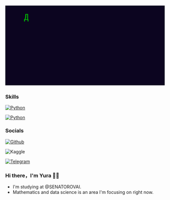 <p align="center">
  <img alig src="https://github.com/e2-e4dd/e2-e4dd/blob/main/welcome.gif" />
</p>

### Skills

<p align="left">
<a href="https://www.python.org/" target="_blank" rel="noreferrer"><img src="https://raw.githubusercontent.com/danielcranney/readme-generator/main/public/icons/skills/python-colored.svg" width="36" height="36" alt="Python" /></a>
</p>

<p align="left"> <a href="https://www.python.org/" target="_blank"><img alt="Python" src="https://img.shields.io/badge/Python-%2312100E.svg?&style=for-the-badge&logo=Python&logoColor=white /> <source media="(prefers-color-scheme: light)" srcset="https://raw.githubusercontent.com/danielcranney/readme-generator/main/public/icons/socials/github.svg" /> </picture> </a></p>

### Socials

<p align="left"> <a href="https://www.github.com/e2-e4dd" target="_blank"><img alt="Github" src="https://img.shields.io/badge/GitHub-%2312100E.svg?&style=for-the-badge&logo=Github&logoColor=white /> <source media="(prefers-color-scheme: light)" srcset="https://raw.githubusercontent.com/danielcranney/readme-generator/main/public/icons/socials/github.svg" /> </picture> </a></p>

<p align="left"> <a [href="https://www.github.com/e2-e4dd"](https://kaggle.com/yuraakh) target="_blank"><img alt="Kaggle" src="https://img.shields.io/badge/Kaggle-%2312100E.svg?&style=for-the-badge&logo=Kaggle&logoColor=white /> <source media="(prefers-color-scheme: light)" srcset="https://raw.githubusercontent.com/danielcranney/readme-generator/main/public/icons/socials/github.svg" /> </picture> </a></p>

<p align="left"> <a href="https://t.me/YuraAkh" target="_blank"><img alt="Telegram" src="https://img.shields.io/badge/Telegram-%2312100E.svg?&style=for-the-badge&logo=Telegram&logoColor=white /> <source media="(prefers-color-scheme: light)" srcset="https://raw.githubusercontent.com/danielcranney/readme-generator/main/public/icons/socials/github.svg" /> </picture> </a></p>

### Hi there，I'm Yura 🙋‍♂️

- I'm studying at @SENATOROVAI.
- Mathematics and data science is an area I'm focusing on right now.


